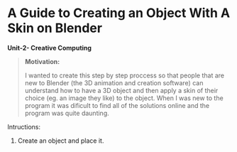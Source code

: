 # **A Guide to Creating an Object With A Skin on Blender**
**Unit-2- Creative Computing**

> **Motivation:**
> 
>I wanted to create this step by step proccess so that people that are new to Blender (the 3D animation and creation software) can understand how to have a 3D object and then apply a skin of their choice (eg. an image they like) to the object. When I was new to the program it was dificult to find all of the solutions online and the program was quite daunting. 

Intructions:
1. Create an object and place it. 
